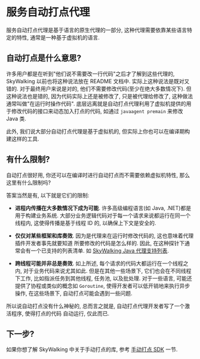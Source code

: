 # 服务自动打点代理

服务自动打点代理是基于语言的原生代理的一部分,
这种代理需要依靠某些语言特定的特性,
通常是一种基于虚拟机的语言.

## 自动打点是什么意思?

许多用户都是在听到"他们说不需要改一行代码"之后才了解到这些代理的,
SkyWalking 以前也将这种说法放在 README 文档中. 实际上这种说法是既对又错的.
对于最终用户来说是对的, 他们不需要修改代码(至少在绝大多数情况下).
但这种说法也是错的, 因为代码实际上还是被修改了, 只是被代理给修改了,
这种做法通常叫做"在运行时操作代码".
底层远离就是自动打点代理利用了虚拟机提供的用于修改代码的接口来动态加入打点的代码,
如通过 `javaagent premain` 来修改 Java 类.

此外, 我们说大部分自动打点代理是基于虚拟机的, 但实际上你也可以在编译期构建这样的工具.

## 有什么限制?

自动打点很好用, 你还可以在编译时进行自动打点而不需要依赖虚拟机特性,
那么这里有什么限制吗?

答案当然是有, 以下就是它们的限制:

- **进程内传播在大多数情况下成为可能**. 许多高级编程语言(如 Java, .NET)都是用于构建业务系统.
大部分业务逻辑代码对于每一个请求来说都运行在同一个线程内, 这使得传播是基于线程 ID 的, 以确保上下文是安全的.

- **仅仅对某些框架和库奏效**. 因为是代理来在运行时修改代码的, 这也意味着代理插件开发者事先就要知道
所要修改的代码是怎么样的. 因此, 在这种探针下通常会有一个已支持的列表清单.
如 [SkyWalking Java 代理支持列表](../setup/service-agent/java-agent/Supported-list.md).

- **跨线程可能并非总是奏效**. 如上所述, 每个请求的代码大都运行在一个线程之内, 对于业务代码来说尤其如此.
但是在其他一些场景下, 它们也会在不同线程下工作, 比如指派任务到其他线程, 任务池, 以及批处理.
对于一些语言, 可能还提供了协程或类似的概念如 `Goroutine`, 使得开发者可以低开销地来执行异步操作,
在这些场景下, 自动打点可能会遇到一些问题.

所以说自动打点没有什么神秘的, 总而言之就是, 自动打点代理开发者写了一个激活程序, 使得打点的代码
自动运行, 仅此而已.

## 下一步?

如果你想了解 SkyWalking 中关于手动打点的库, 参考 [手动打点 SDK](manual-sdk.md) 一节.

